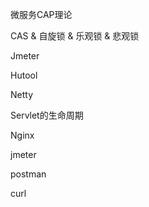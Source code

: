 微服务CAP理论

CAS	&	自旋锁	&	乐观锁	&	悲观锁

Jmeter

Hutool

Netty

Servlet的生命周期

Nginx





jmeter

postman

curl